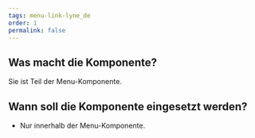 ```yaml
---
tags: menu-link-lyne_de
order: 1
permalink: false
---
```


## Was macht die Komponente?
Sie ist Teil der Menu-Komponente.

## Wann soll die Komponente eingesetzt werden?
* Nur innerhalb der Menu-Komponente.